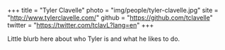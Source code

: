 +++
title = "Tyler Clavelle"
photo = "img/people/tyler-clavelle.jpg"
site = "http://www.tylerclavelle.com/"
github = "https://github.com/tclavelle"
twitter = "https://twitter.com/tclavL?lang=en"
+++

Little blurb here about who Tyler is and what he likes to do. 